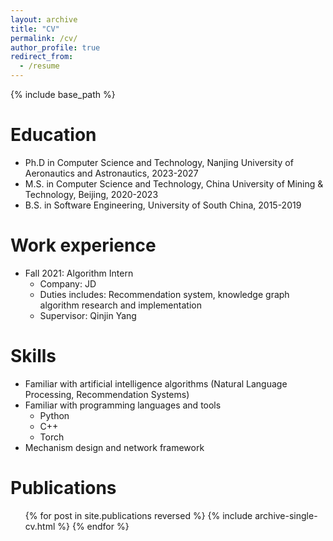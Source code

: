 ```yaml
---
layout: archive
title: "CV"
permalink: /cv/
author_profile: true
redirect_from:
  - /resume
---
```


{% include base_path %}

Education
======
* Ph.D in Computer Science and Technology, Nanjing University of Aeronautics and Astronautics, 2023-2027
* M.S. in Computer Science and Technology, China University of Mining & Technology, Beijing, 2020-2023
* B.S. in Software Engineering, University of South China, 2015-2019

Work experience
======
* Fall 2021: Algorithm Intern
  * Company: JD
  * Duties includes: Recommendation system, knowledge graph algorithm research and implementation
  * Supervisor: Qinjin Yang
  
Skills
======
* Familiar with artificial intelligence algorithms (Natural Language Processing, Recommendation Systems)
* Familiar with programming languages and tools
  * Python
  * C++
  * Torch
* Mechanism design and network framework

Publications
======
  <ul>{% for post in site.publications reversed %}
    {% include archive-single-cv.html %}
  {% endfor %}</ul>
